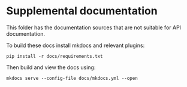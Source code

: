 # Supplemental documentation

This folder has the documentation sources that are not suitable for API documentation.

To build these docs install mkdocs and relevant plugins:

```shell
pip install -r docs/requirements.txt
```

Then build and view the docs using:

```shell
mkdocs serve --config-file docs/mkdocs.yml --open
```
